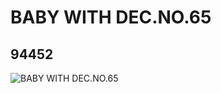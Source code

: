 # BABY WITH DEC.NO.65
## 94452
![BABY WITH DEC.NO.65](https://lc-www-live-s.legocdn.com/media/bricks/5/2/4615408.jpg)